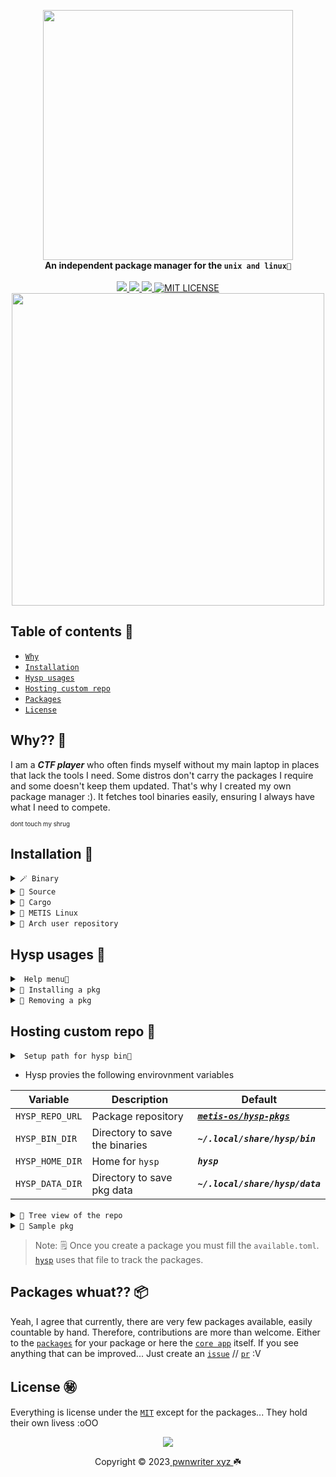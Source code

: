 <p align="center">
    <a href="https://youtu.be/IOOzoeC-ZRQ?si=118OtD9c8u1Tr7JF">
        <img src="https://raw.githubusercontent.com/pwnwriter/hysp/images/hysp-rounded.png" width="400"></a>
    <br>
    <b><strong>An independent package manager for the <code>unix and linux🌷</code></strong></b>
    <br>
    <br>
    <a href="https://github.com/pwnwriter/hysp/releases">
        <img src="https://img.shields.io/github/v/release/pwnwriter/hysp?style=flat&labelColor=f38ba8&color=585b70&logo=GitHub&logoColor=white">
    </a>
    <a href="https://crates.io/crates/hysp/">
        <img src="https://img.shields.io/crates/v/hysp?style=flat&labelColor=b4befe&color=eba0ac&logo=Rust&logoColor=white">
    </a>
    <a href="https://github.com/pwnwriter/hysp/actions?query=workflow%3A%22Continuous+Deployment%22">
        <img src="https://img.shields.io/github/actions/workflow/status/pwnwriter/hysp/test-app.yml?style=flat&labelColor=eba0ac&color=74c7ec&label=Test-app&logo=GitHub%20Actions&logoColor=white">
    </a>
  <a href="https://github.com/pwnwriter/hysp/blob/main/LICENSE"><img src="https://img.shields.io/badge/License-MIT-white.svg" alt="MIT LICENSE"></a>
  <br>
  <img src="https://raw.githubusercontent.com/catppuccin/catppuccin/main/assets/palette/macchiato.png" width="500" />
</p>

## Table of contents 📔

* [`Why`](#why)
* [`Installation`](#installation)
* [`Hysp usages`](#usages)
* [`Hosting custom repo`](#repo)
* [`Packages`](#pkgs)
* [`License`](#license)

<a name="why"></a>
 ## Why?? 🚩

I am a ***CTF player*** who often finds myself without my main laptop in places that lack the tools I need. Some distros don't carry the packages I require and some doesn't keep them updated. That's why I created my own package manager :). It fetches tool binaries easily, ensuring I always have what I need to compete.

<sup><sub>dont touch my shrug</sub></sup>


<a name="installation"></a>
 ## Installation 📩
    
  <details> <summary><code>🪄 Binary </code></summary>
    &nbsp;

  - You can directly download the [**binary**](https://github.com/pwnwriter/hysp/releases) of your arch and run it.
  
  </details>
  <details> <summary><code>🌼 Source </code></summary>
  &nbsp;
 
  ```bash
  git clone --depth=1 https://github.com/pwnwriter/hysp --branch=main
  cd hysp
  cargo build --release 
  ```
  Then go to `release` dir and `./hysp` or move the `binary` to your any `$PATH` for instant access from anywhere.
</details>

<details> <summary><code>🎠 Cargo </code></summary>

- Using [crates.io](https://crates.io/crates/hysp)
  ```bash
  cargo install hysp
  ```
- Using [binstall](https://github.com/cargo-bins/cargo-binstall)
  ```bash
  cargo binstall hysp
  ```

  > **Note** ⚠️
  > This requires a working setup of rust/cargo & binstall.
</details>

<details> <summary><code>🚩 METIS Linux </code></summary>
&nbsp;
  
  ```bash
  sudo/doas pacman -Syyy hysp
  ```

</details>

<details> <summary><code>💢 Arch user repository </code></summary>
&nbsp;
  
  ```bash
  paru/yay -S hysp-git
  ```

</details>


<a name="usages"></a>
 ## Hysp usages 🎠
<details> <summary><code> Help menu🐤 </code></summary>
  &nbsp;
  
  
  ```bash
  hysp |install|uninstall|search| -h # check for help menu
  ```
  ![screenshot_2023-11-21_23-01-39](https://github.com/pwnwriter/hysp/assets/90331517/b10a4832-a8cc-4017-98d2-019c048a0f95)
</details>

<details> <summary><code>🔻 Installing a pkg </code></summary>
&nbsp;
  
  ```bash
  hysp install -p <pkg> # Use --silent to supress console output
  ```
![screenshot_2023-11-21_23-02-55](https://github.com/pwnwriter/hysp/assets/90331517/ef4577b3-de8b-4992-b24c-8552eb20ed05)

</details>


<details> <summary><code>🧁 Removing a pkg </code></summary>
&nbsp;
  
  ```bash
  hysp remove -p <pkg> # Use --silent to supress console output
  ```
</details>


<a name="repo"></a>
 ## Hosting custom repo 💾


<details> <summary><code> Setup path for hysp bin🎡  </code></summary>
    
-  Add hysp binaries to `$PATH` for ease access over the system

    ```bash
    export PATH="$PATH:${$(find ~/.local/share/hysp/bin -type d -printf %p:)%%:}"
    ```
</details>

- Hysp provies the following envirovnment variables

| Variable        | Description                        | Default                                            |
|-----------------|------------------------------------|----------------------------------------------------|
| `HYSP_REPO_URL` | Package repository                 | [***`metis-os/hysp-pkgs`***](https://github.com/metis-os/hysp-pkgs) |
| `HYSP_BIN_DIR`  | Directory to save the binaries     | ***`~/.local/share/hysp/bin`***            |
| `HYSP_HOME_DIR` | Home for `hysp`                    | ***`hysp`***                               |
| `HYSP_DATA_DIR` | Directory to save pkg data         | ***`~/.local/share/hysp/data`***           |

<details> <summary><code>🎄 Tree view of the repo </code></summary>
&nbsp;

  ```bash

├── available.toml ## all pkgs info are stored here
├── data
│   ├── foo.toml ## specific pkg information are stored here 
├── LICENSE
└── pkgs
    ├── foo ## pkgs binary are stored here
```

</details>




<details> <summary><code>📂 Sample pkg </code></summary>
&nbsp;

  ```bash
[package]
name = "foo"
version = "x.y.z"
description = "A sample package for demonstration purposes"
license = "bar"
size = "x.yM"

[maintainer]
name = "foo " #Maintainer infos
email = "foo@bar.com"

[source]
url = "https://github.com/metis-os/hysp-pkgs/raw/main/pkgs/foo" # Binary url

[bin]
name = "foo"  # Name of the binary executable

[package.conditions]
conflicts  = [ "foo"  ] # Example conflict entry
dependencies = [ "foo" ]  # Example dependency entry

[package.metadata]
hash = "57f8c02b16eefe47cc099336f43c3f5e491c34bd446c9b32f33c9da29adebd5d" # Optional b3sum (Yet to implement hash checking)
keywords = ["sample", "demonstration", "rust"] # Optional
categories = ["Utilities", "Development"] # Needed

  ```

</details>

> Note: 🗒️ Once you create a package you must fill the `available.toml`. [`hysp`](/) uses that file to track the packages.

<a name="pkgs"></a>
 ## Packages whuat?? 📦

Yeah, I agree that currently, there are very few packages available, easily countable by hand. Therefore, contributions are more than welcome.
Either to the [`packages`](https://github.com/metis-os/hysp-pkgs) for your package or here the [`core app`](/) itself. If you see anything that can be improved... Just create an [`issue`](https://github.com/pwnwriter/hysp/issues) // [`pr`](https://github.com/pwnwriter/hysp/pulls) :V

<a name="license"></a>
 ## License ㊙️

 Everything is license under the [`MIT`](https://raw.githubusercontent.com/pwnwriter/hysp/main/LICENSE) except for the packages... 
 They hold their own livess :oOO

<p align="center"><img src="https://raw.githubusercontent.com/catppuccin/catppuccin/main/assets/footers/gray0_ctp_on_line.svg?sanitize=true" /></p>
<p align="center">Copyright &copy; 2023<a href="https://pwnwriter.xyz" target="_blank"> pwnwriter xyz </a> ☘️</p> 




